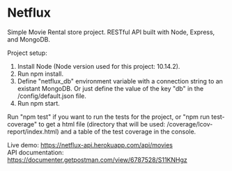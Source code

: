 # Netflux
Simple Movie Rental store project. RESTful API built with Node, Express, and MongoDB.

Project setup:
  1. Install Node (Node version used for this project: 10.14.2).
  2. Run npm install.
  3. Define "netflux_db" environment variable with a connection string to an existant MongoDB. Or just define the value of the key "db" in the /config/default.json file.
  4. Run npm start.

Run "npm test" if you want to run the tests for the project, or "npm run test-coverage" to get a html file (directory that will be used: /coverage/lcov-report/index.html) and a table of the test coverage in the console.

Live demo: https://netflux-api.herokuapp.com/api/movies  
API documentation: https://documenter.getpostman.com/view/6787528/S11KNHgz
